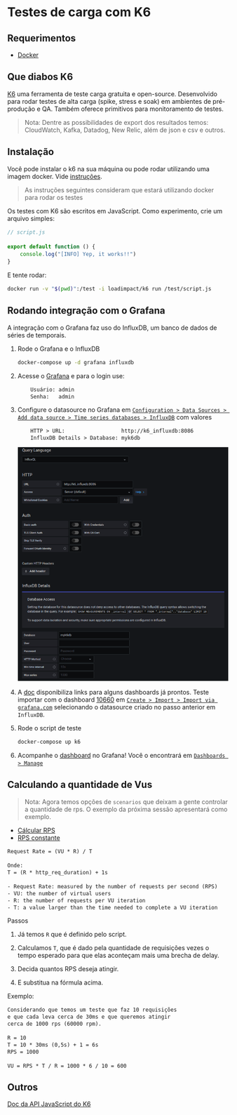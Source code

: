 # Testes de carga com K6

## Requerimentos

- [Docker](https://www.docker.com/)

## Que diabos K6

[K6](https://k6.io/docs/) uma ferramenta de teste carga gratuita e open-source. Desenvolvido para rodar testes de alta carga (spike, stress e soak) em ambientes de pré-produção e QA.
Também oferece primitivos para monitoramento de testes.

> Nota: Dentre as possibilidades de export dos resultados temos: CloudWatch, Kafka, Datadog, New Relic, além de json e csv e outros.

## Instalação

Você pode instalar o k6 na sua máquina ou pode rodar utilizando uma imagem docker. Vide [instruções](https://k6.io/docs/getting-started/installation).

> As instruções seguintes consideram que estará utilizando docker para rodar os testes

Os testes com K6 são escritos em JavaScript. Como experimento, crie um arquivo simples:

```javascript
// script.js

export default function () {
    console.log("[INFO] Yep, it works!!")
}
```

E tente rodar:

```bash
docker run -v "$(pwd)":/test -i loadimpact/k6 run /test/script.js
```

## Rodando integração com o Grafana

A integração com o Grafana faz uso do InfluxDB, um banco de dados de séries de temporais.

1. Rode o Grafana e o InfluxDB

    ```bash
    docker-compose up -d grafana influxdb
    ```

2. Acesse o [Grafana](http://localhost:3000) e para o login use:

    ```text
        Usuário: admin
        Senha:   admin
    ```

3. Configure o datasource no Grafana em [`Configuration > Data Sources > Add data source > Time series databases > InfluxDB`](http://localhost:3000/datasources/new) com valores

    ```text
        HTTP > URL:                  http://k6_influxdb:8086
        InfluxDB Details > Database: myk6db
    ```

    ![Influx](assets/influx_config.png)

4. A [doc](https://k6.io/docs/results-visualization/influxdb-+-grafana/#preconfigured-grafana-dashboards) disponibiliza links para alguns dashboards já prontos. Teste importar com o dashboard [10660](https://grafana.com/grafana/dashboards/10660) em [`Create > Import > Import via grafana.com`](http://localhost:3000/dashboard/import) selecionando o datasource criado no passo anterior em `InfluxDB`.

5. Rode o script de teste

    ```bash
    docker-compose up k6
    ```

6. Acompanhe o [dashboard](http://localhost:3000/d/XKhgaUpik) no Grafana! Você o encontrará em [`Dashboards > Manage`](http://localhost:3000/dashboards)

## Calculando a quantidade de Vus

> Nota: Agora temos opções de `scenarios` que deixam a gente controlar a quantidade de rps. O exemplo da próxima sessão apresentará como exemplo.

- [Cálcular RPS](https://k6.io/blog/ref-how-to-generate-a-constant-request-rate-in-k6)
- [RPS constante](https://k6.io/blog/how-to-generate-a-constant-request-rate-with-the-new-scenarios-api)

```text
Request Rate = (VU * R) / T

Onde:
T = (R * http_req_duration) + 1s

- Request Rate: measured by the number of requests per second (RPS)
- VU: the number of virtual users
- R: the number of requests per VU iteration
- T: a value larger than the time needed to complete a VU iteration
```

Passos

1. Já temos `R` que é definido pelo script.

1. Calculamos `T`, que é dado pela quantidade de requisições vezes o tempo esperado para que elas aconteçam mais uma brecha de delay.

1. Decida quantos RPS deseja atingir.

1. E substitua na fórmula acima.

Exemplo:

```text
Considerando que temos um teste que faz 10 requisições 
e que cada leva cerca de 30ms e que queremos atingir
cerca de 1000 rps (60000 rpm).

R = 10
T = 10 * 30ms (0,5s) + 1 = 6s
RPS = 1000

VU = RPS * T / R = 1000 * 6 / 10 = 600
```

## Outros

[Doc da API JavaScript do K6](https://k6.io/docs/javascript-api)
